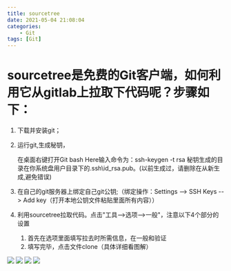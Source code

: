 ```yaml
---
title: sourcetree
date: 2021-05-04 21:08:04
categories:
    - Git
tags: [Git]
---
```

# sourcetree是免费的Git客户端，如何利用它从gitlab上拉取下代码呢？步骤如下：

1. 下载并安装git；
2. 运行git,生成秘钥，

    在桌面右键打开Git bash Here输入命令为：ssh-keygen -t rsa
秘钥生成的目录在你系统盘用户目录下的\.ssh\id_rsa.pub。(以前生成过，请删除在从新生成,避免错误)


3. 在自己的git服务器上绑定自己git公钥;（绑定操作：Settings --> SSH Keys --> Add key（打开本地公钥文件粘贴里面所有内容））


4. 利用sourcetree拉取代码。点击"工具-->选项-->一般"，注意以下4个部分的设置
    1. 首先在选项里面填写拉去时所需信息，在一般和验证
    2. 填写完毕，点击文件clone（具体详细看图解）

![](https://cdn.JsDelivr.net/gh/Jinkun123/blog_imgs/2020-01-12/Sourcetree.png)
![](https://cdn.JsDelivr.net/gh/Jinkun123/blog_imgs/2020-01-12/Sourcetree2.png)
![](https://cdn.JsDelivr.net/gh/Jinkun123/blog_imgs/2020-01-12/Sourcetree4.png)
![](https://cdn.JsDelivr.net/gh/Jinkun123/blog_imgs/2020-01-12/Sourcetree3.png)